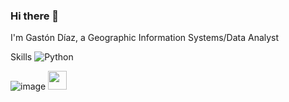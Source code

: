 ### Hi there 👋
I'm Gastón Díaz, a Geographic Information Systems/Data Analyst

Skills
![Python](https://img.shields.io/badge/-Python-blue?style=flat&logo=python)

![image](https://github.com/nagots23/nagots23/assets/91756323/8d527b84-26a3-4476-a1b3-7f237e55d4e4)
<img src="(https://github.com/nagots23/nagots23/assets/91756323/8d527b84-26a3-4476-a1b3-7f237e55d4e4)" style="width: 30px; height: 30px;">





<!--
**nagots23/nagots23** is a ✨ _special_ ✨ repository because its `README.md` (this file) appears on your GitHub profile.

Here are some ideas to get you started:
-I'm  
- 🔭 I’m currently working on ...
- 🌱 I’m currently learning React...
- 👯 I’m looking to collaborate on ...
- 🤔 I’m looking for help with ...
- 💬 Ask me about ...
- 📫 How to reach me: ...

-->
